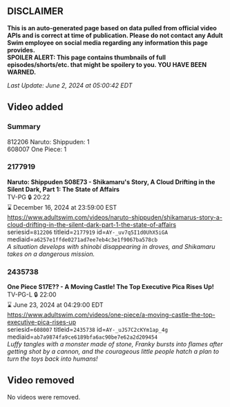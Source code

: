## DISCLAIMER
**This is an auto-generated page based on data pulled from official video APIs and is correct at time of publication. Please do not contact any Adult Swim employee on social media regarding any information this page provides.**  
**SPOILER ALERT: This page contains thumbnails of full episodes/shorts/etc. that might be spoilery to you. YOU HAVE BEEN WARNED.**  

_Last Update: June 2, 2024 at 05:00:42 EDT_
## Video added
### Summary
812206 Naruto: Shippuden: 1  
608007 One Piece: 1  
### 2177919
**Naruto: Shippuden S08E73 - Shikamaru's Story, A Cloud Drifting in the Silent Dark, Part 1: The State of Affairs**  
TV-PG 🔒 20:22  
⌛ December 16, 2024 at 23:59:00 EST  
https://www.adultswim.com/videos/naruto-shippuden/shikamarus-story-a-cloud-drifting-in-the-silent-dark-part-1-the-state-of-affairs  
seriesid=`812206` titleid=`2177919` id=`AY-_uv7q5I1d0UhX5iGA` mediaid=`a6257e1ffde0271ad7ee7eb4c3e1f9067ba578cb`  
_A situation develops with shinobi disappearing in droves, and Shikamaru takes on a dangerous mission._  
### 2435738
**One Piece S17E?? - A Moving Castle! The Top Executive Pica Rises Up!**  
TV-PG-L 🔒 22:00  
⌛ June 23, 2024 at 04:29:00 EDT  
https://www.adultswim.com/videos/one-piece/a-moving-castle-the-top-executive-pica-rises-up  
seriesid=`608007` titleid=`2435738` id=`AY-_uJS7C2cKYm1ap_4g` mediaid=`ab7a9874fa9ce6189bfa6ac90be7e62a2d209454`  
_Luffy tangles with a monster made of stone, Franky bursts into flames after getting shot by a cannon, and the courageous little people hatch a plan to turn the toys back into humans!_  
## Video removed
No videos were removed.  
